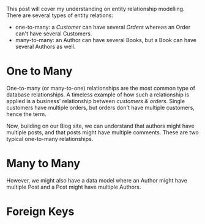 This post will cover my understanding on entity relationship modelling. There are several types of entity relations:

* one-to-many: a _Customer_ can have several _Orders_ whereas an Order can't have several Customers.
* many-to-many: an Author can have several Books, but a Book can have several Authors as well.

# One to Many

One-to-many (or many-to-one) relationships are the most common type of database relationships. A timeless example of how
such a relationship is applied is a business' relationship between _customers & orders_. Single customers have multiple
orders, but orders don't have multiple customers, hence the term.

Now, building on our Blog site, we can understand that authors might have multiple posts, and that posts might have
multiple comments. These are two typical one-to-many relationships.

# Many to Many

However, we might also have a data model where an Author might have multiple Post and a Post might have multiple
Authors.

# Foreign Keys
